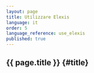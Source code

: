 ```yaml
---
layout: page
title: Utilizzare Elexis 
language: it 
order: 5 
language_reference: use_elexis 
published: true
---
```


{{ page.title }} {#title}
----------



